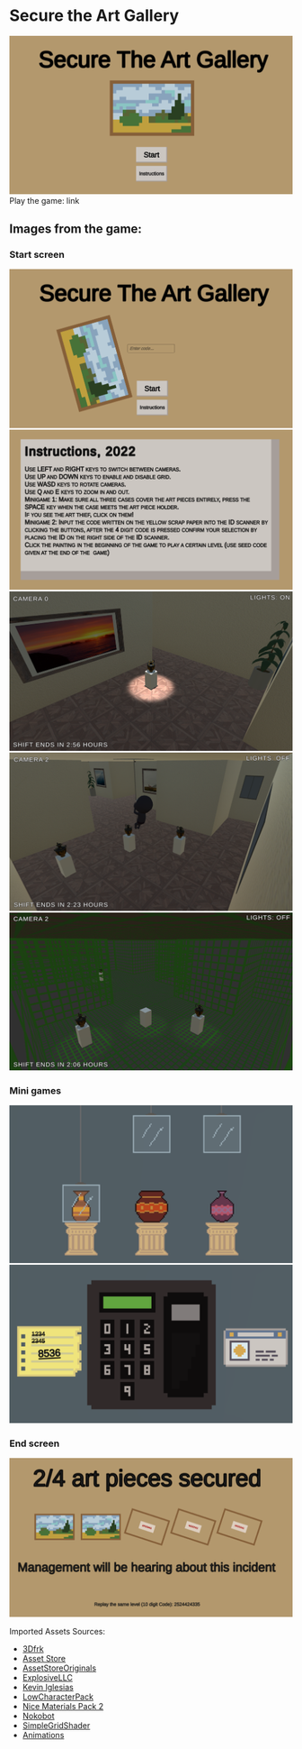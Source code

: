 # Secure the Art Gallery

![Start screen showing a pixalated painting](https://github.com/paper-clips/SecureTheArtGallery/blob/main/Game%20Images/i1.png?raw=true)
Play the game: link

## Images from the game:
### Start screen
![Start screen showing fallen painting with secret code input](https://github.com/paper-clips/SecureTheArtGallery/blob/main/Game%20Images/i9.png?raw=true)
![Game instructions](https://github.com/paper-clips/SecureTheArtGallery/blob/main/Game%20Images/i8.png?raw=true)
![](https://github.com/paper-clips/SecureTheArtGallery/blob/main/Game%20Images/i2.png?raw=true)
![](https://github.com/paper-clips/SecureTheArtGallery/blob/main/Game%20Images/i4.png?raw=true)
![](https://github.com/paper-clips/SecureTheArtGallery/blob/main/Game%20Images/i5.png?raw=true)
### Mini games
![](https://github.com/paper-clips/SecureTheArtGallery/blob/main/Game%20Images/i3.png?raw=true)
![](https://github.com/paper-clips/SecureTheArtGallery/blob/main/Game%20Images/i6.png?raw=true)
### End screen
![](https://github.com/paper-clips/SecureTheArtGallery/blob/main/Game%20Images/i7.png?raw=true)

Imported Assets Sources:
- [3Dfrk](https://assetstore.unity.com/packages/3d/props/interior/picture-frames-with-photos-106907)
- [Asset Store](https://assetstore.unity.com/packages/2d/textures-materials/wood/wood-pattern-material-170794)
- [AssetStoreOriginals](https://assetstore.unity.com/packages/3d/environments/snaps-prototype-office-137490)
- [ExplosiveLLC](https://assetstore.unity.com/packages/3d/animations/rpg-character-mecanim-animation-pack-free-65284)
- [Kevin Iglesias](https://assetstore.unity.com/packages/3d/animations/basic-motions-free-154271)
- [LowCharacterPack](https://assetstore.unity.com/packages/3d/characters/low-character-pack-free-sample-192954)
- [Nice Materials Pack 2](https://assetstore.unity.com/packages/2d/textures-materials/nice-materials-pack-vol-2-67599)
- [Nokobot](https://assetstore.unity.com/packages/3d/environments/historic/greek-temple-vases-149134)
- [SimpleGridShader](https://assetstore.unity.com/packages/tools/simple-grid-shader-119988)
- [Animations](https://www.mixamo.com)
